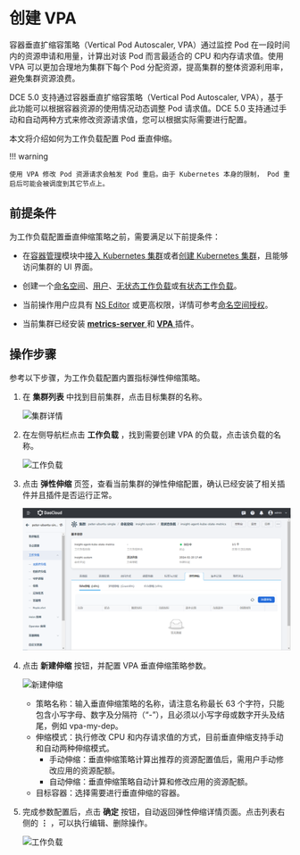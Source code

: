 # 创建 VPA

容器垂直扩缩容策略（Vertical Pod Autoscaler, VPA）通过监控 Pod 在一段时间内的资源申请和用量，计算出对该 Pod 而言最适合的 CPU 和内存请求值。使用 VPA 可以更加合理地为集群下每个 Pod 分配资源，提高集群的整体资源利用率，避免集群资源浪费。

DCE 5.0 支持通过容器垂直扩缩容策略（Vertical Pod Autoscaler, VPA），基于此功能可以根据容器资源的使用情况动态调整 Pod 请求值。DCE 5.0 支持通过手动和自动两种方式来修改资源请求值，您可以根据实际需要进行配置。

本文将介绍如何为工作负载配置 Pod 垂直伸缩。

!!! warning

    使用 VPA 修改 Pod 资源请求会触发 Pod 重启。由于 Kubernetes 本身的限制， Pod 重启后可能会被调度到其它节点上。

## 前提条件

为工作负载配置垂直伸缩策略之前，需要满足以下前提条件：

- 在[容器管理](../../intro/index.md)模块中[接入 Kubernetes 集群](../clusters/integrate-cluster.md)或者[创建 Kubernetes 集群](../clusters/create-cluster.md)，且能够访问集群的 UI 界面。

- 创建一个[命名空间](../namespaces/createns.md)、[用户](../../../ghippo/user-guide/access-control/user.md)、[无状态工作负载](../workloads/create-deployment.md)或[有状态工作负载](../workloads/create-statefulset.md)。

- 当前操作用户应具有 [NS Editor](../permissions/permission-brief.md#ns-editor) 或更高权限，详情可参考[命名空间授权](../namespaces/createns.md)。

- 当前集群已经安装 [ __metrics-server__ ](install-metrics-server.md) 和 [ __VPA__ ](install-vpa.md) 插件。

## 操作步骤

参考以下步骤，为工作负载配置内置指标弹性伸缩策略。

1. 在 __集群列表__ 中找到目前集群，点击目标集群的名称。

    ![集群详情](https://docs.daocloud.io/daocloud-docs-images/docs/kpanda/images/deploy01.png)

2. 在左侧导航栏点击 __工作负载__ ，找到需要创建 VPA 的负载，点击该负载的名称。

    ![工作负载](https://docs.daocloud.io/daocloud-docs-images/docs/kpanda/images/createScale.png)

3. 点击 __弹性伸缩__ 页签，查看当前集群的弹性伸缩配置，确认已经安装了相关插件并且插件是否运行正常。

    ![垂直伸缩](../images/createVpaScale.png)

4. 点击 __新建伸缩__ 按钮，并配置 VPA 垂直伸缩策略参数。

    ![新建伸缩](https://docs.daocloud.io/daocloud-docs-images/docs/kpanda/images/createVpaScale01.png)

    - 策略名称：输入垂直伸缩策略的名称，请注意名称最长 63 个字符，只能包含小写字母、数字及分隔符（“-”），且必须以小写字母或数字开头及结尾，例如 vpa-my-dep。
    - 伸缩模式：执行修改 CPU 和内存请求值的方式，目前垂直伸缩支持手动和自动两种伸缩模式。
        - 手动伸缩：垂直伸缩策略计算出推荐的资源配置值后，需用户手动修改应用的资源配额。
        - 自动伸缩：垂直伸缩策略自动计算和修改应用的资源配额。
    - 目标容器：选择需要进行垂直伸缩的容器。

5. 完成参数配置后，点击 __确定__ 按钮，自动返回弹性伸缩详情页面。点击列表右侧的 __⋮__ ，可以执行编辑、删除操作。

    ![工作负载](https://docs.daocloud.io/daocloud-docs-images/docs/kpanda/images/createVpaScale02.png)
